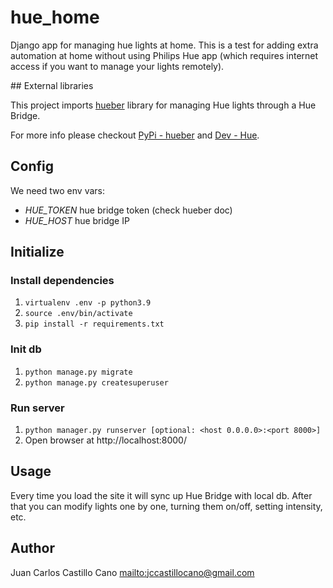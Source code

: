 # hue_home

Django app for managing hue lights at home. This is a test for adding extra automation at home without using Philips Hue app (which requires internet access if you want to manage your lights remotely).

## External libraries

This project imports [hueber](https://github.com/mbaltrusitis/hueber) library for managing Hue lights through a Hue Bridge.

For more info please checkout [PyPi - hueber](https://pypi.org/project/hueber/) and [Dev - Hue](https://developers.meethue.com/develop/get-started-2/).

## Config

We need two env vars:

 * *HUE_TOKEN* hue bridge token (check hueber doc)
 * *HUE_HOST* hue bridge IP

## Initialize

### Install dependencies

1. `virtualenv .env -p python3.9`
2. `source .env/bin/activate`
3. `pip install -r requirements.txt`

### Init db

1. `python manage.py migrate`
2. `python manage.py createsuperuser`

### Run server

1. `python manager.py runserver [optional: <host 0.0.0.0>:<port 8000>]`
2. Open browser at http://localhost:8000/

## Usage

Every time you load the site it will sync up Hue Bridge with local db. After that you can modify lights one by one, turning them on/off, setting intensity, etc.

## Author

Juan Carlos Castillo Cano <mailto:jccastillocano@gmail.com>
